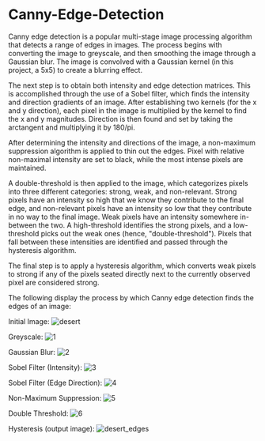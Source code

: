 # Canny-Edge-Detection

Canny edge detection is a popular multi-stage image processing algorithm that detects a range of edges in images. The process begins with converting the image to greyscale, and then smoothing the image through a Gaussian blur. The image is convolved with a Gaussian kernel (in this project, a 5x5) to create a blurring effect.

The next step is to obtain both intensity and edge detection matrices. This is accomplished through the use of a Sobel filter, which finds the intensity and direction gradients of an image. After establishing two kernels (for the x and y direction), each pixel in the image is multiplied by the kernel to find the x and y magnitudes. Direction is then found and set by taking the arctangent and multiplying it by 180/pi.

After determining the intensity and directions of the image, a non-maximum suppression algorithm is applied to thin out the edges. Pixel with relative non-maximal intensity are set to black, while the most intense pixels are maintained.

A double-threshold is then applied to the image, which categorizes pixels into three different categories: strong, weak, and non-relevant. Strong pixels have an intensity so high that we know they contribute to the final edge, and non-relevant pixels have an intensity so low that they contribute in no way to the final image. Weak pixels have an intensity somewhere in-between the two. A high-threshold identifies the strong pixels, and a low-threshold picks out the weak ones (hence, "double-threshold"). Pixels that fall between these intensities are identified and passed through the hysteresis algorithm.

The final step is to apply a hysteresis algorithm, which converts weak pixels to strong if any of the pixels seated directly next to the currently observed pixel are considered strong.

The following display the process by which Canny edge detection finds the edges of an image:

Initial Image:
![desert](https://user-images.githubusercontent.com/38268188/142051931-e985f2b1-f730-44aa-bc34-43cc16501a6b.png)

Greyscale:
![1](https://user-images.githubusercontent.com/38268188/142051932-e7832d4a-b387-4f65-a194-9c0109210b80.png)

Gaussian Blur:
![2](https://user-images.githubusercontent.com/38268188/142051922-47e45ab7-1296-4e96-a1bb-9771c205bd51.png)

Sobel Filter (Intensity):
![3](https://user-images.githubusercontent.com/38268188/142051926-83082dff-40e8-49f0-b937-4e0d9ed29318.png)

Sobel Filter (Edge Direction):
![4](https://user-images.githubusercontent.com/38268188/142051927-9dd9d34e-c160-4232-9f07-8f8ec1a5863b.png)

Non-Maximum Suppression:
![5](https://user-images.githubusercontent.com/38268188/142051928-140662be-bfca-4e8a-aa7f-83a5f8796d0c.png)

Double Threshold:
![6](https://user-images.githubusercontent.com/38268188/142051929-57d41936-2df0-46a1-8ac0-4c916dcac705.png)

Hysteresis (output image):
![desert_edges](https://user-images.githubusercontent.com/38268188/142055980-f344da1c-1494-430b-88d9-4bfd6dc88b80.png)

